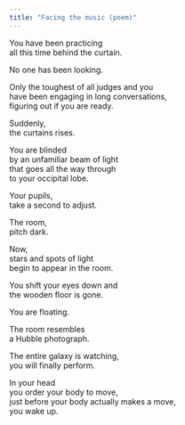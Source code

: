```yaml
---
title: "Facing the music (poem)"
---
```


You have been practicing <br>
all this time behind the curtain.

No one has been looking.

Only the toughest of all judges and you<br>
have been engaging in long conversations,<br>
figuring out if you are ready.


Suddenly,<br>
the curtains rises.


You are blinded<br>
by an unfamiliar beam of light<br>
that goes all the way through<br>
to your occipital lobe.


Your pupils,<br>
take a second to adjust.


The room,<br>
pitch dark.


Now,<br>
stars and spots of light<br>
begin to appear in the room.


You shift your eyes down and<br>
the wooden floor is gone.


You are floating.


The room resembles<br>
a Hubble photograph.<br>


The entire galaxy is watching,<br>
you will finally perform.


In your head<br>
you order your body to move,<br>
just before your body actually makes a move,<br>
you wake up.